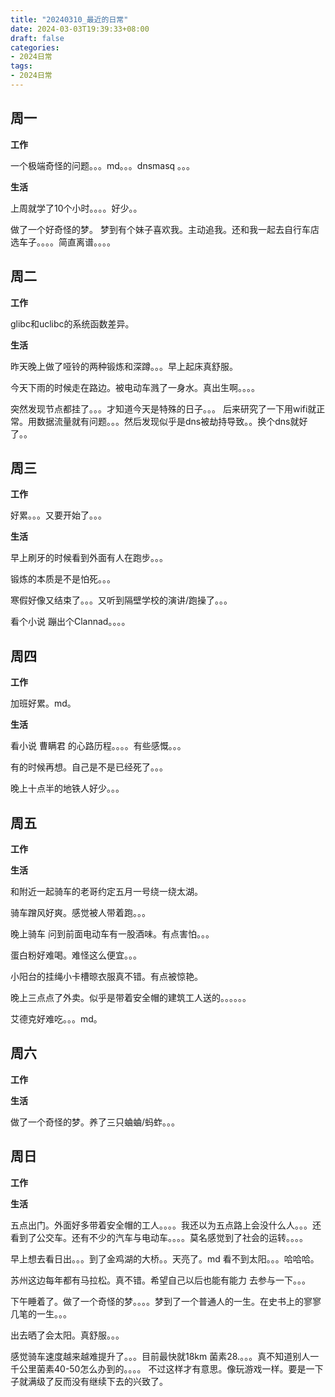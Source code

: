 ```yaml
---
title: "20240310_最近的日常"
date: 2024-03-03T19:39:33+08:00
draft: false
categories:
- 2024日常
tags:
- 2024日常
---
```



## 周一

**工作**

一个极端奇怪的问题。。。md。。。dnsmasq 。。。



**生活**

上周就学了10个小时。。。。好少。。

做了一个好奇怪的梦。 梦到有个妹子喜欢我。主动追我。还和我一起去自行车店选车子。。。。简直离谱。。。。

## 周二

**工作**

glibc和uclibc的系统函数差异。

**生活**

昨天晚上做了哑铃的两种锻炼和深蹲。。。早上起床真舒服。

今天下雨的时候走在路边。被电动车溅了一身水。真出生啊。。。。

突然发现节点都挂了。。。才知道今天是特殊的日子。。。 后来研究了一下用wifi就正常。用数据流量就有问题。。。然后发现似乎是dns被劫持导致。。换个dns就好了。。



## 周三


**工作**

好累。。。又要开始了。。。

**生活**


早上刷牙的时候看到外面有人在跑步。。。

锻炼的本质是不是怕死。。。

寒假好像又结束了。。。又听到隔壁学校的演讲/跑操了。。。

看个小说 蹦出个Clannad。。。。


## 周四


**工作**

加班好累。md。

**生活**

看小说 曹瞒君 的心路历程。。。。有些感慨。。。

有的时候再想。自己是不是已经死了。。。

晚上十点半的地铁人好少。。。

## 周五


**工作**



**生活**

和附近一起骑车的老哥约定五月一号绕一绕太湖。

骑车蹭风好爽。感觉被人带着跑。。。

晚上骑车 问到前面电动车有一股酒味。有点害怕。。。

蛋白粉好难喝。难怪这么便宜。。。

小阳台的挂绳小卡槽晾衣服真不错。有点被惊艳。

晚上三点点了外卖。似乎是带着安全帽的建筑工人送的。。。。。。

艾德克好难吃。。。md。


## 周六


**工作**



**生活**

做了一个奇怪的梦。养了三只蛐蛐/蚂蚱。。。

## 周日


**工作**



**生活**


五点出门。外面好多带着安全帽的工人。。。。我还以为五点路上会没什么人。。。还看到了公交车。还有不少的汽车与电动车。。。。莫名感觉到了社会的运转。。。。

早上想去看日出。。。到了金鸡湖的大桥。。天亮了。md 看不到太阳。。。哈哈哈。


苏州这边每年都有马拉松。真不错。希望自己以后也能有能力 去参与一下。。。

下午睡着了。做了一个奇怪的梦。。。。梦到了一个普通人的一生。在史书上的寥寥几笔的一生。。。

出去晒了会太阳。真舒服。。。

感觉骑车速度越来越难提升了。。。目前最快就18km 菌素28.。。。真不知道别人一千公里菌素40-50怎么办到的。。。。 不过这样才有意思。像玩游戏一样。要是一下子就满级了反而没有继续下去的兴致了。